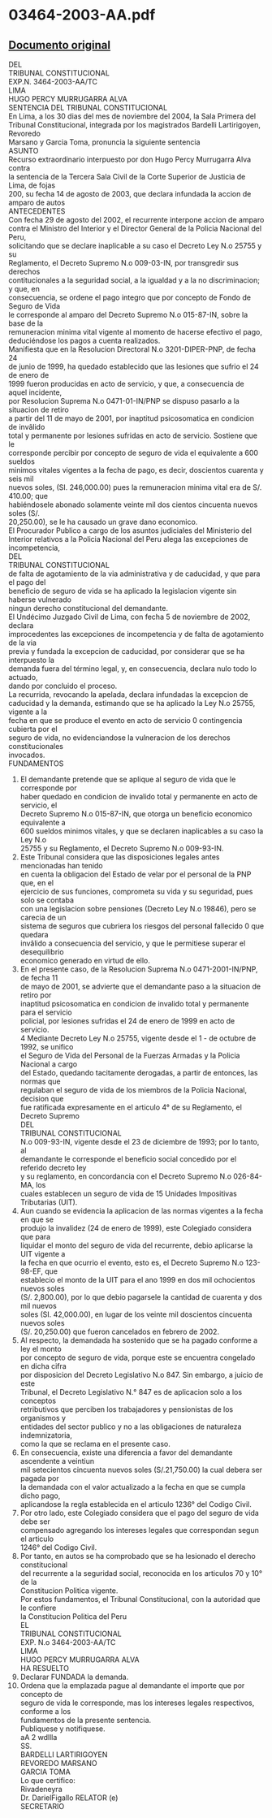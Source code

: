
03464-2003-AA.pdf
=================
  
[Documento original](https://tc.gob.pe/jurisprudencia/2005/03464-2003-AA.pdf)  
---  
DEL  
TRIBUNAL CONSTITUCIONAL  
EXP.N. 3464-2003-AA/TC  
LIMA  
HUGO PERCY MURRUGARRA ALVA  
SENTENCIA DEL TRIBUNAL CONSTITUCIONAL  
En Lima, a los 30 dias del mes de noviembre del 2004, la Sala Primera del  
Tribunal Constitucional, integrada por los magistrados Bardelli Lartirigoyen, Revoredo  
Marsano y Garcia Toma, pronuncia la siguiente sentencia  
ASUNTO  
Recurso extraordinario interpuesto por don Hugo Percy Murrugarra Alva contra  
la sentencia de la Tercera Sala Civil de la Corte Superior de Justicia de Lima, de fojas  
200, su fecha 14 de agosto de 2003, que declara infundada la accion de amparo de autos  
ANTECEDENTES  
Con fecha 29 de agosto del 2002, el recurrente interpone accion de amparo  
contra el Ministro del Interior y el Director General de la Policia Nacional del Peru,  
solicitando que se declare inaplicable a su caso el Decreto Ley N.o 25755 y su  
Reglamento, el Decreto Supremo N.o 009-03-IN, por transgredir sus derechos  
contitucionales a la seguridad social, a la igualdad y a la no discriminacion; y que, en  
consecuencia, se ordene el pago integro que por concepto de Fondo de Seguro de Vida  
le corresponde al amparo del Decreto Supremo N.o 015-87-IN, sobre la base de la  
remuneracion minima vital vigente al momento de hacerse efectivo el pago,  
deduciéndose los pagos a cuenta realizados.  
Manifiesta que en la Resolucion Directoral N.o 3201-DIPER-PNP, de fecha 24  
de junio de 1999, ha quedado establecido que las lesiones que sufrio el 24 de enero de  
1999 fueron producidas en acto de servicio, y que, a consecuencia de aquel incidente,  
por Resolucion Suprema N.o 0471-01-IN/PNP se dispuso pasarlo a la situacion de retiro  
a partir del 11 de mayo de 2001, por inaptitud psicosomatica en condicion de invâlido  
total y permanente por lesiones sufridas en acto de servicio. Sostiene que le  
corresponde percibir por concepto de seguro de vida el equivalente a 600 sueldos  
minimos vitales vigentes a la fecha de pago, es decir, doscientos cuarenta y seis mil  
nuevos soles, (SI. 246,000.00) pues la remuneracion minima vital era de S/. 410.00; que  
habiéndosele abonado solamente veinte mil dos cientos cincuenta nuevos soles (S/.  
20,250.00), se le ha causado un grave dano economico.  
El Procurador Publico a cargo de los asuntos judiciales del Ministerio del  
Interior relativos a la Policia Nacional del Peru alega las excepciones de incompetencia,  
DEL  
TRIBUNAL CONSTITUCIONAL  
de falta de agotamiento de la via administrativa y de caducidad, y que para el pago del  
beneficio de seguro de vida se ha aplicado la legislacion vigente sin haberse vulnerado  
ningun derecho constitucional del demandante.  
El Undécimo Juzgado Civil de Lima, con fecha 5 de noviembre de 2002, declara  
improcedentes las excepciones de incompetencia y de falta de agotamiento de la via  
previa y fundada la excepcion de caducidad, por considerar que se ha interpuesto la  
demanda fuera del término legal, y, en consecuencia, declara nulo todo lo actuado,  
dando por concluido el proceso.  
La recurrida, revocando la apelada, declara infundadas la excepcion de  
caducidad y la demanda, estimando que se ha aplicado la Ley N.o 25755, vigente a la  
fecha en que se produce el evento en acto de servicio 0 contingencia cubierta por el  
seguro de vida, no evidenciandose la vulneracion de los derechos constitucionales  
invocados.  
FUNDAMENTOS  
1. El demandante pretende que se aplique al seguro de vida que le corresponde por  
haber quedado en condicion de invalido total y permanente en acto de servicio, el  
Decreto Supremo N.o 015-87-IN, que otorga un beneficio economico equivalente a  
600 sueldos minimos vitales, y que se declaren inaplicables a su caso la Ley N.o  
25755 y su Reglamento, el Decreto Supremo N.o 009-93-IN.  
2. Este Tribunal considera que las disposiciones legales antes mencionadas han tenido  
en cuenta la obligacion del Estado de velar por el personal de la PNP que, en el  
ejercicio de sus funciones, comprometa su vida y su seguridad, pues solo se contaba  
con una legislacion sobre pensiones (Decreto Ley N.o 19846), pero se carecia de un  
sistema de seguros que cubriera los riesgos del personal fallecido 0 que quedara  
invâlido a consecuencia del servicio, y que le permitiese superar el desequilibrio  
economico generado en virtud de ello.  
3. En el presente caso, de la Resolucion Suprema N.o 0471-2001-IN/PNP, de fecha 11  
de mayo de 2001, se advierte que el demandante paso a la situacion de retiro por  
inaptitud psicosomatica en condicion de invalido total y permanente para el servicio  
policial, por lesiones sufridas el 24 de enero de 1999 en acto de servicio.  
4 Mediante Decreto Ley N.o 25755, vigente desde el 1 - de octubre de 1992, se unifico  
el Seguro de Vida del Personal de la Fuerzas Armadas y la Policia Nacional a cargo  
del Estado, quedando tacitamente derogadas, a partir de entonces, las normas que  
regulaban el seguro de vida de los miembros de la Policia Nacional, decision que  
fue ratificada expresamente en el articulo 4° de su Reglamento, el Decreto Supremo  
DEL  
TRIBUNAL CONSTITUCIONAL  
N.o 009-93-IN, vigente desde el 23 de diciembre de 1993; por lo tanto, al  
demandante le corresponde el beneficio social concedido por el referido decreto ley  
y su reglamento, en concordancia con el Decreto Supremo N.o 026-84-MA, los  
cuales establecen un seguro de vida de 15 Unidades Impositivas Tributarias (UIT).  
5. Aun cuando se evidencia la aplicacion de las normas vigentes a la fecha en que se  
produjo la invalidez (24 de enero de 1999), este Colegiado considera que para  
liquidar el monto del seguro de vida del recurrente, debio aplicarse la UIT vigente a  
la fecha en que ocurrio el evento, esto es, el Decreto Supremo N.o 123-98-EF, que  
establecio el monto de la UIT para el ano 1999 en dos mil ochocientos nuevos soles  
(S/. 2,800.00), por lo que debio pagarsele la cantidad de cuarenta y dos mil nuevos  
soles (SI. 42,000.00), en lugar de los veinte mil doscientos cincuenta nuevos soles  
(S/. 20,250.00) que fueron cancelados en febrero de 2002.  
6. Al respecto, la demandada ha sostenido que se ha pagado conforme a ley el monto  
por concepto de seguro de vida, porque este se encuentra congelado en dicha cifra  
por disposicion del Decreto Legislativo N.o 847. Sin embargo, a juicio de este  
Tribunal, el Decreto Legislativo N.° 847 es de aplicacion solo a los conceptos  
retributivos que perciben los trabajadores y pensionistas de los organismos y  
entidades del sector publico y no a las obligaciones de naturaleza indemnizatoria,  
como la que se reclama en el presente caso.  
7. En consecuencia, existe una diferencia a favor del demandante ascendente a veintiun  
mil setecientos cincuenta nuevos soles (S/.21,750.00) la cual debera ser pagada por  
la demandada con el valor actualizado a la fecha en que se cumpla dicho pago,  
aplicandose la regla establecida en el articulo 1236° del Codigo Civil.  
8. Por otro lado, este Colegiado considera que el pago del seguro de vida debe ser  
compensado agregando los intereses legales que correspondan segun el articulo  
1246° del Codigo Civil.  
9. Por tanto, en autos se ha comprobado que se ha lesionado el derecho constitucional  
del recurrente a la seguridad social, reconocida en los articulos 70 y 10° de la  
Constitucion Politica vigente.  
Por estos fundamentos, el Tribunal Constitucional, con la autoridad que le confiere  
la Constitucion Politica del Peru  
EL  
TRIBUNAL CONSTITUCIONAL  
EXP. N.o 3464-2003-AA/TC  
LIMA  
HUGO PERCY MURRUGARRA ALVA  
HA RESUELTO  
1. Declarar FUNDADA la demanda.  
2. Ordena que la emplazada pague al demandante el importe que por concepto de  
seguro de vida le corresponde, mas los intereses legales respectivos, conforme a los  
fundamentos de la presente sentencia.  
Publiquese y notifiquese.  
aA 2 wdllla  
SS.  
BARDELLI LARTIRIGOYEN  
REVOREDO MARSANO  
GARCIA TOMA  
Lo que certifico:  
Rivadeneyra  
Dr. DarielFigallo RELATOR (e)  
SECRETARIO